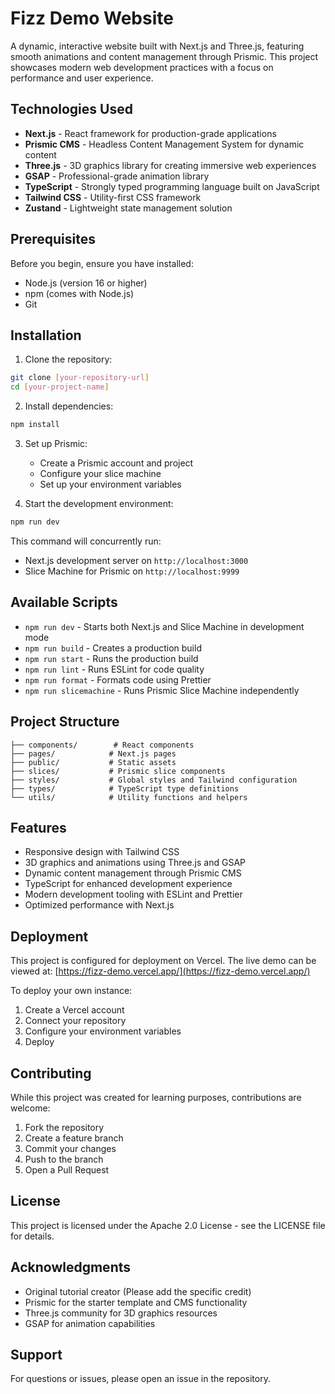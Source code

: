 # Fizz Demo Website

A dynamic, interactive website built with Next.js and Three.js, featuring smooth animations and content management through Prismic. This project showcases modern web development practices with a focus on performance and user experience.

## Technologies Used

- **Next.js** - React framework for production-grade applications
- **Prismic CMS** - Headless Content Management System for dynamic content
- **Three.js** - 3D graphics library for creating immersive web experiences
- **GSAP** - Professional-grade animation library
- **TypeScript** - Strongly typed programming language built on JavaScript
- **Tailwind CSS** - Utility-first CSS framework
- **Zustand** - Lightweight state management solution

## Prerequisites

Before you begin, ensure you have installed:
- Node.js (version 16 or higher)
- npm (comes with Node.js)
- Git

## Installation

1. Clone the repository:
```bash
git clone [your-repository-url]
cd [your-project-name]
```

2. Install dependencies:
```bash
npm install
```

3. Set up Prismic:
   - Create a Prismic account and project
   - Configure your slice machine
   - Set up your environment variables

4. Start the development environment:
```bash
npm run dev
```

This command will concurrently run:
- Next.js development server on `http://localhost:3000`
- Slice Machine for Prismic on `http://localhost:9999`

## Available Scripts

- `npm run dev` - Starts both Next.js and Slice Machine in development mode
- `npm run build` - Creates a production build
- `npm run start` - Runs the production build
- `npm run lint` - Runs ESLint for code quality
- `npm run format` - Formats code using Prettier
- `npm run slicemachine` - Runs Prismic Slice Machine independently

## Project Structure

```
├── components/        # React components
├── pages/            # Next.js pages
├── public/           # Static assets
├── slices/           # Prismic slice components
├── styles/           # Global styles and Tailwind configuration
├── types/            # TypeScript type definitions
└── utils/            # Utility functions and helpers
```

## Features

- Responsive design with Tailwind CSS
- 3D graphics and animations using Three.js and GSAP
- Dynamic content management through Prismic CMS
- TypeScript for enhanced development experience
- Modern development tooling with ESLint and Prettier
- Optimized performance with Next.js

## Deployment

This project is configured for deployment on Vercel. The live demo can be viewed at: [https://fizz-demo.vercel.app/](https://fizz-demo.vercel.app/)

To deploy your own instance:
1. Create a Vercel account
2. Connect your repository
3. Configure your environment variables
4. Deploy

## Contributing

While this project was created for learning purposes, contributions are welcome:
1. Fork the repository
2. Create a feature branch
3. Commit your changes
4. Push to the branch
5. Open a Pull Request

## License

This project is licensed under the Apache 2.0 License - see the LICENSE file for details.

## Acknowledgments

- Original tutorial creator (Please add the specific credit)
- Prismic for the starter template and CMS functionality
- Three.js community for 3D graphics resources
- GSAP for animation capabilities

## Support

For questions or issues, please open an issue in the repository.